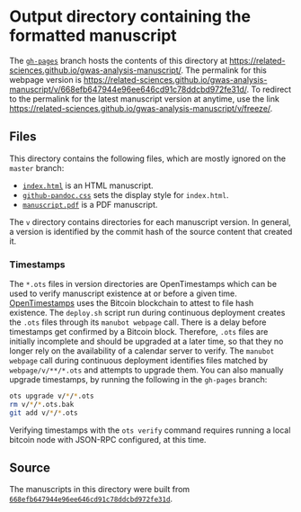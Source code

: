 # Output directory containing the formatted manuscript

The [`gh-pages`](https://github.com/related-sciences/gwas-analysis-manuscript/tree/gh-pages) branch hosts the contents of this directory at https://related-sciences.github.io/gwas-analysis-manuscript/.
The permalink for this webpage version is https://related-sciences.github.io/gwas-analysis-manuscript/v/668efb647944e96ee646cd91c78ddcbd972fe31d/.
To redirect to the permalink for the latest manuscript version at anytime, use the link https://related-sciences.github.io/gwas-analysis-manuscript/v/freeze/.

## Files

This directory contains the following files, which are mostly ignored on the `master` branch:

+ [`index.html`](index.html) is an HTML manuscript.
+ [`github-pandoc.css`](github-pandoc.css) sets the display style for `index.html`.
+ [`manuscript.pdf`](manuscript.pdf) is a PDF manuscript.

The `v` directory contains directories for each manuscript version.
In general, a version is identified by the commit hash of the source content that created it.

### Timestamps

The `*.ots` files in version directories are OpenTimestamps which can be used to verify manuscript existence at or before a given time.
[OpenTimestamps](https://opentimestamps.org/) uses the Bitcoin blockchain to attest to file hash existence.
The `deploy.sh` script run during continuous deployment creates the `.ots` files through its `manubot webpage` call.
There is a delay before timestamps get confirmed by a Bitcoin block.
Therefore, `.ots` files are initially incomplete and should be upgraded at a later time, so that they no longer rely on the availability of a calendar server to verify.
The `manubot webpage` call during continuous deployment identifies files matched by `webpage/v/**/*.ots` and attempts to upgrade them.
You can also manually upgrade timestamps, by running the following in the `gh-pages` branch:

```sh
ots upgrade v/*/*.ots
rm v/*/*.ots.bak
git add v/*/*.ots
```

Verifying timestamps with the `ots verify` command requires running a local bitcoin node with JSON-RPC configured, at this time.

## Source

The manuscripts in this directory were built from
[`668efb647944e96ee646cd91c78ddcbd972fe31d`](https://github.com/related-sciences/gwas-analysis-manuscript/commit/668efb647944e96ee646cd91c78ddcbd972fe31d).
